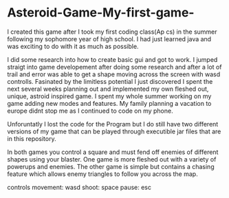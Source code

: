 # Asteroid-Game-My-first-game-

I created this game after I took my first coding class(Ap cs) in the summer following my sophomore year of high school. I had just learned java and was exciting to do with it as much as possible.

I did some research into how to create basic gui and got to work. I jumped straigt into game developement after doing some research and after a lot of trail and error was able to get a shape moving across the screen with wasd controlls. Fasinated by the limitless potential I just discovered I spent the next several weeks planning out and implemented my own fleshed out, unique, astroid inspired game. I spent my whole summer working on my game adding new modes and features. My family planning a vacation to europe didnt stop me as I continued to code on my phone.

Unforuntatly I lost the code for the Program but I do still have two different versions of my game that can be played through executible jar files that are in this repository.

In both games you control a square and must fend off enemies of different shapes using your blaster. One game is more fleshed out with a variety of powerups and  enemies. The other game is simple but contains a chasing feature which allows enemy triangles to follow you across the map.

controls
movement: wasd
shoot: space
pause: esc
